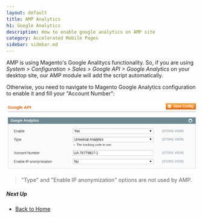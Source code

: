 ```yaml
---
layout: default
title: AMP Analytics
h1: Google Analytics
description: How to enable google analytics on AMP site
category: Accelerated Mobile Pages
sidebar: sidebar.md
---
```


AMP is using Magento's Google Analitycs functionality. So, if you are using
_System > Configuration > Sales > Google API > Google Analytics_ on your
desktop site, our AMP module will add the script automatically.

Otherwise, you need to navigate to Magento Google Analytics configuration to
enable it and fill your "Account Number":

![Google Analytics Configuration](/images/m1/amp/google-analytics/configuration.png)

> "Type" and "Enable IP anonymization" options are not used by AMP.

##### Next Up

 -  [Back to Home](/m1/extensions/amp/)
